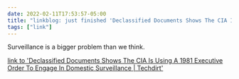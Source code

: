```yaml
---
date: 2022-02-11T17:53:57-05:00
title: "linkblog: just finished 'Declassified Documents Shows The CIA Is Using A 1981 Executive Order To Engage In Domestic Surveillance | Techdirt'"
tags: ["link"]
---
```

Surveillance is a bigger problem than we think.
 
[link to 'Declassified Documents Shows The CIA Is Using A 1981 Executive Order To Engage In Domestic Surveillance | Techdirt'](https://www.techdirt.com/articles/20220211/11200748452/declassified-documents-shows-cia-is-using-1981-executive-order-to-engage-domestic-surveillance.shtml)
